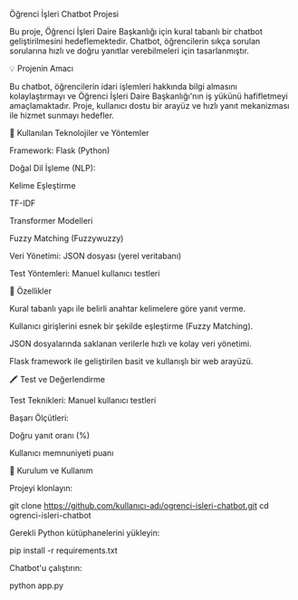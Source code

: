Öğrenci İşleri Chatbot Projesi

Bu proje, Öğrenci İşleri Daire Başkanlığı için kural tabanlı bir chatbot geliştirilmesini hedeflemektedir. Chatbot, öğrencilerin sıkça sorulan sorularına hızlı ve doğru yanıtlar verebilmeleri için tasarlanmıştır.

💡 Projenin Amacı

Bu chatbot, öğrencilerin idari işlemleri hakkında bilgi almasını kolaylaştırmayı ve Öğrenci İşleri Daire Başkanlığı'nın iş yükünü hafifletmeyi amaçlamaktadır. Proje, kullanıcı dostu bir arayüz ve hızlı yanıt mekanizması ile hizmet sunmayı hedefler.

🔧 Kullanılan Teknolojiler ve Yöntemler

Framework: Flask (Python)

Doğal Dil İşleme (NLP):

Kelime Eşleştirme

TF-IDF

Transformer Modelleri

Fuzzy Matching (Fuzzywuzzy)

Veri Yönetimi: JSON dosyası (yerel veritabanı)

Test Yöntemleri: Manuel kullanıcı testleri

🚀 Özellikler

Kural tabanlı yapı ile belirli anahtar kelimelere göre yanıt verme.

Kullanıcı girişlerini esnek bir şekilde eşleştirme (Fuzzy Matching).

JSON dosyalarında saklanan verilerle hızlı ve kolay veri yönetimi.

Flask framework ile geliştirilen basit ve kullanışlı bir web arayüzü.

🖍 Test ve Değerlendirme

Test Teknikleri: Manuel kullanıcı testleri

Başarı Ölçütleri:

Doğru yanıt oranı (%)

Kullanıcı memnuniyeti puanı

📂 Kurulum ve Kullanım

Projeyi klonlayın:

git clone https://github.com/kullanıcı-adı/ogrenci-isleri-chatbot.git
cd ogrenci-isleri-chatbot

Gerekli Python kütüphanelerini yükleyin:

pip install -r requirements.txt

Chatbot'u çalıştırın:

python app.py



